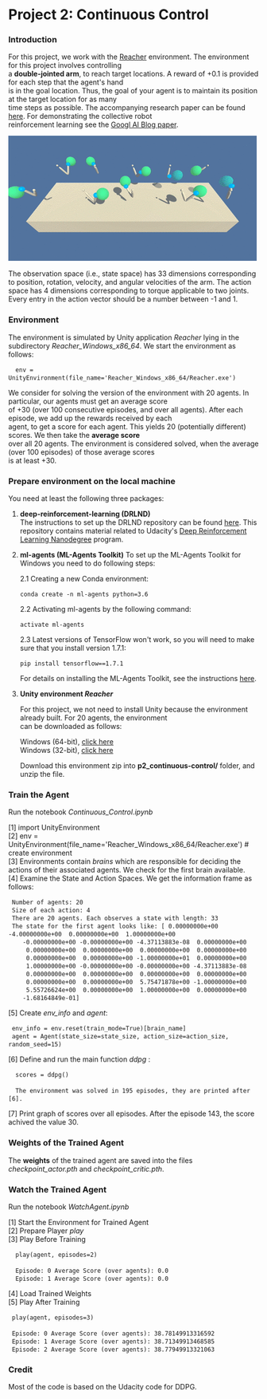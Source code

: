 
[//]: # (Image References)
[image1]:cont_control.gif  "Trained Agent"

# Project 2: Continuous Control

### Introduction

For this project, we work with the [Reacher](https://github.com/Unity-Technologies/ml-agents/blob/master/docs/Learning-Environment-Examples.md#reacher) environment. The environment for this project involves controlling     
a **double-jointed arm**, to reach target locations.  A reward of +0.1 is provided for each step that the agent's hand         
is in the goal location. Thus, the goal of your agent is to maintain its position at the target location for as many     
time steps as possible.  The accompanying research paper can be found [here](https://arxiv.org/pdf/1803.07067.pdf). For demonstrating the collective robot    
reinforcement learning see the [Googl AI Blog paper](https://ai.googleblog.com/2016/10/how-robots-can-acquire-new-skills-from.html).

![Trained Agent][image1]

The observation space (i.e., state space) has 33 dimensions corresponding to position, rotation, velocity, 
and angular velocities of the arm. The action space has 4 dimensions corresponding to torque applicable to two joints. 
Every entry in the action vector should be a number between -1 and 1.


### Environment

The environment is simulated by Unity application _Reacher_ lying in the subdirectory _Reacher_Windows_x86_64_.
We start the environment as follows:

      env = UnityEnvironment(file_name='Reacher_Windows_x86_64/Reacher.exe')

We consider for solving the version of the environment with 20 agents. In particular, our agents must get an average score       
of +30 (over 100 consecutive episodes, and over all agents). After each episode, we add up the rewards received by each    
agent, to get a score for each agent. This yields 20 (potentially different) scores. We then take the **average score**          
over all 20 agents. The environment is considered solved, when the average (over 100 episodes) of those average scores   
is at least +30. 

### Prepare environment on the local machine

You need at least the following three packages:

1. **deep-reinforcement-learning  (DRLND)**        
   The instructions to set up the DRLND repository can be found [here](https://github.com/udacity/deep-reinforcement-learning#dependencies). This repository contains material related to Udacity's [Deep Reinforcement Learning Nanodegree](https://www.udacity.com/course/deep-reinforcement-learning-nanodegree--nd893) program.

2. **ml-agents  (ML-Agents Toolkit)**
   To set up the ML-Agents Toolkit for Windows you need to do following steps:
    
    2.1  Creating a new Conda environment:
    
       conda create -n ml-agents python=3.6
       
    2.2 Activating ml-agents by the following command:
    
       activate ml-agents
       
    2.3 Latest versions of TensorFlow won't work, so you will need to make sure that you install version 1.7.1:
    
       pip install tensorflow==1.7.1
       
    For details on installing the ML-Agents Toolkit, see the instructions [here](https://github.com/Unity-Technologies/ml-agents/blob/master/docs/Installation-Windows.md).     
    
3. **Unity environment _Reacher_**

    For this project, we not need to install Unity because the environment already built. For 20 agents, the environment     
    can be downloaded as follows:

   Windows (64-bit), [click here](https://s3-us-west-1.amazonaws.com/udacity-drlnd/P2/Reacher/Reacher_Windows_x86_64.zip)    
   Windows (32-bit), [click here](https://s3-us-west-1.amazonaws.com/udacity-drlnd/P2/Reacher/Reacher_Windows_x86.zip)     

   Download this environment zip into  **p2_continuous-control/** folder, and unzip the file.

### Train the Agent

   Run the notebook _Continuous_Control.ipynb_
   
   [1] import UnityEnvironment    
   [2] env = UnityEnvironment(file_name='Reacher_Windows_x86_64/Reacher.exe')   # create environment      
   [3] Environments contain _brains_ which are responsible for deciding the actions of their associated agents. 
       We check for the first brain available.      
   [4] Examine the State and Action Spaces. We get the information frame as follows:   
       
     Number of agents: 20   
     Size of each action: 4    
     There are 20 agents. Each observes a state with length: 33   
     The state for the first agent looks like: [ 0.00000000e+00 -4.00000000e+00  0.00000000e+00  1.00000000e+00    
        -0.00000000e+00 -0.00000000e+00 -4.37113883e-08  0.00000000e+00    
         0.00000000e+00  0.00000000e+00  0.00000000e+00  0.00000000e+00    
         0.00000000e+00  0.00000000e+00 -1.00000000e+01  0.00000000e+00    
         1.00000000e+00 -0.00000000e+00 -0.00000000e+00 -4.37113883e-08    
         0.00000000e+00  0.00000000e+00  0.00000000e+00  0.00000000e+00    
         0.00000000e+00  0.00000000e+00  5.75471878e+00 -1.00000000e+00    
         5.55726624e+00  0.00000000e+00  1.00000000e+00  0.00000000e+00   
        -1.68164849e-01]    
   
   [5]  Create _env_info_ and _agent_:

     env_info = env.reset(train_mode=True)[brain_name]      
     agent = Agent(state_size=state_size, action_size=action_size, random_seed=15)     

   [6]  Define and run the main function _ddpg_ :
   
      scores = ddpg()

      The environment was solved in 195 episodes, they are printed after [6].     
      
   [7]  Print graph of scores over all episodes. 
        After the episode 143, the score achived the value 30.  
        
### Weights of the Trained Agent
  
  The **weights** of the trained agent are saved into the files _checkpoint_actor.pth_  and  _checkpoint_critic.pth_.

### Watch the Trained Agent

 Run the notebook _WatchAgent.ipynb_
 
 [1]  Start the Environment for Trained Agent   
 [2]  Prepare Player _play_   
 [3]  Play Before Training    
 
      play(agent, episodes=2)      
      
      Episode: 0 Average Score (over agents): 0.0      
      Episode: 1 Average Score (over agents): 0.0      
      
 [4] Load Trained Weights   
 [5] Play After Training    
 
     play(agent, episodes=3)
     
     Episode: 0 Average Score (over agents): 38.78149913316592   
     Episode: 1 Average Score (over agents): 38.71349913468585   
     Episode: 2 Average Score (over agents): 38.77949913321063   
     
### Credit

Most of the code is based on the Udacity code for DDPG.     
  
